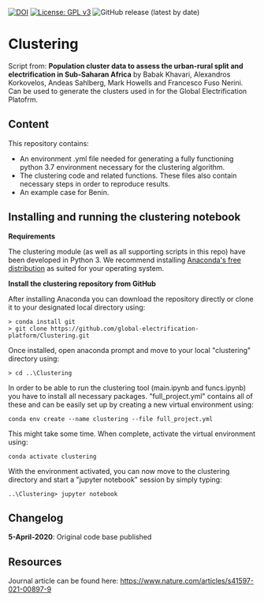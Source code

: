 [![DOI](https://zenodo.org/badge/253060700.svg)](https://zenodo.org/badge/latestdoi/253060700) [![License: GPL v3](https://img.shields.io/badge/License-GPLv3-blue.svg)](https://www.gnu.org/licenses/gpl-3.0) ![GitHub release (latest by date)](https://img.shields.io/github/v/release/babakkhavari/Clustering)

# Clustering
Script from: **Population cluster data to assess the urban-rural split and electrification in Sub-Saharan Africa** by Babak Khavari, Alexandros Korkovelos, Andeas Sahlberg, Mark Howells and Francesco Fuso Nerini. Can be used to generate the clusters used in for the Global Electrification Platofrm.

## Content
This repository contains:
* An environment .yml file needed for generating a fully functioning python 3.7 environment necessary for the clustering algorithm.
* The clustering code and related functions. These files also contain necessary steps in order to reproduce results.
* An example case for Benin.

## Installing and running the clustering notebook

**Requirements**

The clustering module (as well as all supporting scripts in this repo) have been developed in Python 3. We recommend installing [Anaconda's free distribution](https://www.anaconda.com/distribution/) as suited for your operating system. 

**Install the clustering repository from GitHub**

After installing Anaconda you can download the repository directly or clone it to your designated local directory using:

```
> conda install git
> git clone https://github.com/global-electrification-platform/Clustering.git
```
Once installed, open anaconda prompt and move to your local "clustering" directory using:
```
> cd ..\Clustering
```

In order to be able to run the clustering tool (main.ipynb and funcs.ipynb) you have to install all necessary packages. "full_project.yml" contains all of these and can be easily set up by creating a new virtual environment using:

```
conda env create --name clustering --file full_project.yml
```

This might take some time. When complete, activate the virtual environment using:

```
conda activate clustering
```

With the environment activated, you can now move to the clustering directory and start a "jupyter notebook" session by simply typing:

```
..\Clustering> jupyter notebook 
```
## Changelog
**5-April-2020**: Original code base published

## Resources
Journal article can be found here: https://www.nature.com/articles/s41597-021-00897-9
